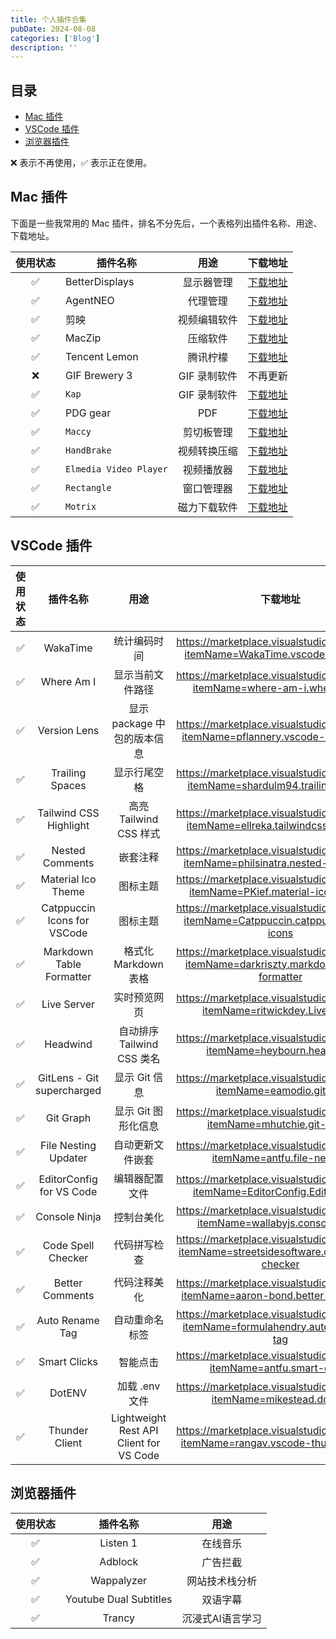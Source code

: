 ```yaml
---
title: 个人插件合集
pubDate: 2024-08-08
categories: ['Blog']
description: ''
---
```


## 目录

- [Mac 插件](#mac-plugin)
- [VSCode 插件](#vscode-plugin)
- [浏览器插件](#browser-plugin)

❌ 表示不再使用，✅ 表示正在使用。

## Mac 插件

下面是一些我常用的 Mac 插件，排名不分先后，一个表格列出插件名称、用途、下载地址。

| 使用状态 | 插件名称               |     用途     |                        下载地址                        |
|:--------:|------------------------|:------------:|:------------------------------------------------------:|
|    ✅     | BetterDisplays         |  显示器管理  | [下载地址](https://github.com/waydabber/BetterDisplay) |
|    ✅     | AgentNEO               |   代理管理   |            [下载地址](https://neoproxy.me/)            |
|    ✅     | 剪映                   | 视频编辑软件 |        [下载地址](https://www.jianying.com/web)        |
|    ✅     | MacZip                 |   压缩软件   |         [下载地址](https://ezip.awehunt.com/)          |
|    ✅     | Tencent Lemon          |   腾讯柠檬   |           [下载地址](https://lemon.qq.com/)            |
|    ❌     | GIF Brewery 3          | GIF 录制软件 |                        不再更新                        |
|    ✅     | `Kap`                  | GIF 录制软件 |             [下载地址](https://getkap.co/)             |
|    ✅     | PDG gear               |     PDF      |          [下载地址](https://www.pdfgear.com/)          |
|    ✅     | `Maccy`                |  剪切板管理  |             [下载地址](https://maccy.app/)             |
|    ✅     | `HandBrake`            | 视频转换压缩 |           [下载地址](https://handbrake.fr/)            |
|    ✅     | `Elmedia Video Player` |  视频播放器  |          [下载地址](https://mac.eltima.com/)           |
|    ✅     | `Rectangle`            |  窗口管理器  |         [下载地址](https://rectangleapp.com/)          |
|    ✅     | `Motrix`               | 磁力下载软件 |            [下载地址](https://motrix.app/)             |


## VSCode 插件


| 使用状态 |          插件名称           |                  用途                   |                                         下载地址                                          |
|:--------:|:---------------------------:|:---------------------------------------:|:-----------------------------------------------------------------------------------------:|
|    ✅     |          WakaTime           |              统计编码时间               |       https://marketplace.visualstudio.com/items?itemName=WakaTime.vscode-wakatime        |
|    ✅     |         Where Am I          |            显示当前文件路径             |         https://marketplace.visualstudio.com/items?itemName=where-am-i.where-am-i         |
|    ✅     |        Version Lens         |       显示 package 中包的版本信息       |     https://marketplace.visualstudio.com/items?itemName=pflannery.vscode-versionlens      |
|    ✅     |       Trailing Spaces       |              显示行尾空格               |      https://marketplace.visualstudio.com/items?itemName=shardulm94.trailing-spaces       |
|    ✅     |   Tailwind CSS Highlight    |         高亮 Tailwind CSS 样式          |     https://marketplace.visualstudio.com/items?itemName=ellreka.tailwindcss-highlight     |
|    ✅     |       Nested Comments       |                嵌套注释                 |      https://marketplace.visualstudio.com/items?itemName=philsinatra.nested-comments      |
|    ✅     |     Material Ico Theme      |                图标主题                 |       https://marketplace.visualstudio.com/items?itemName=PKief.material-icon-theme       |
|    ✅     | Catppuccin Icons for VSCode |                图标主题                 |    https://marketplace.visualstudio.com/items?itemName=Catppuccin.catppuccin-vsc-icons    |
|    ✅     |  Markdown Table Formatter   |          格式化 Markdown 表格           |  https://marketplace.visualstudio.com/items?itemName=darkriszty.markdown-table-formatter  |
|    ✅     |         Live Server         |              实时预览网页               |         https://marketplace.visualstudio.com/items?itemName=ritwickdey.LiveServer         |
|    ✅     |          Headwind           |       自动排序 Tailwind CSS 类名        |           https://marketplace.visualstudio.com/items?itemName=heybourn.headwind           |
|    ✅     | GitLens - Git supercharged  |              显示 Git 信息              |            https://marketplace.visualstudio.com/items?itemName=eamodio.gitlens            |
|    ✅     |          Git Graph          |           显示 Git 图形化信息           |          https://marketplace.visualstudio.com/items?itemName=mhutchie.git-graph           |
|    ✅     |    File Nesting Updater     |            自动更新文件嵌套             |          https://marketplace.visualstudio.com/items?itemName=antfu.file-nesting           |
|    ✅     |  EditorConfig for VS Code   |             编辑器配置文件              |       https://marketplace.visualstudio.com/items?itemName=EditorConfig.EditorConfig       |
|    ✅     |        Console Ninja        |               控制台美化                |        https://marketplace.visualstudio.com/items?itemName=wallabyjs.console-ninja        |
|    ✅     |     Code Spell Checker      |              代码拼写检查               | https://marketplace.visualstudio.com/items?itemName=streetsidesoftware.code-spell-checker |
|    ✅     |       Better Comments       |              代码注释美化               |      https://marketplace.visualstudio.com/items?itemName=aaron-bond.better-comments       |
|    ✅     |       Auto Rename Tag       |             自动重命名标签              |     https://marketplace.visualstudio.com/items?itemName=formulahendry.auto-rename-tag     |
|    ✅     |        Smart Clicks         |                智能点击                 |          https://marketplace.visualstudio.com/items?itemName=antfu.smart-clicks           |
|    ✅     |           DotENV            |             加载 .env 文件              |           https://marketplace.visualstudio.com/items?itemName=mikestead.dotenv            |
|    ✅     |       Thunder Client        | Lightweight Rest API Client for VS Code |     https://marketplace.visualstudio.com/items?itemName=rangav.vscode-thunder-client      |


## 浏览器插件

| 使用状态 | 插件名称 |   用途   |
|:--------:|:--------:|:------:|
|    ✅     | Listen 1 | 在线音乐 |
|    ✅     | Adblock | 广告拦截 |
|    ✅     |  Wappalyzer  | 网站技术栈分析 |
|    ✅     |  Youtube Dual Subtitles | 双语字幕 |
|    ✅     |  Trancy | 沉浸式AI语言学习 |
